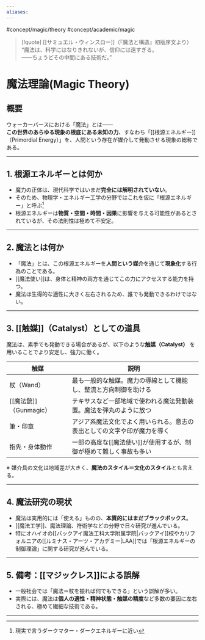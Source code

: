 ```yaml
---
aliases:
---
```

 #concept/magic/theory #concept/academic/magic 

>[!quote] [[サミュエル・ウィンスロー]]（『魔法と構造』初版序文より）
>“魔法は、科学にはなりきれないが、信仰には遠すぎる。  
——ちょうどその中間にある技術だ。”  

# 魔法理論(Magic Theory)

## 概要

ウォーカーバースにおける「魔法」とは――  
**この世界のあらゆる現象の根底にある未知の力**、すなわち「[[根源エネルギー]]（Primordial Energy）」を、人間という存在が媒介して発動させる現象の総称である。

---

## 1. 根源エネルギーとは何か

- 魔力の正体は、現代科学ではいまだ**完全には解明されていない**。
- そのため、物理学・エネルギー工学の分野ではこれを仮に「根源エネルギー」と呼ぶ[^1]
- 根源エネルギーは**物質・空間・時間・因果**に影響を与える可能性があるとされているが、その法則性は極めて不安定。

---

## 2. 魔法とは何か

- 「魔法」とは、この根源エネルギーを**人間という媒介**を通じて**現象化**する行為のことである。
- [[魔法使い]]は、身体と精神の両方を通じてこの力にアクセスする能力を持つ。
- 魔法は生得的な適性に大きく左右されるため、誰でも発動できるわけではない。

---

## 3. [[触媒]]（Catalyst）としての道具

魔法は、素手でも発動できる場合があるが、以下のような**触媒（Catalyst）** を用いることでより安定し、強力に働く。

| 触媒                | 説明                                   |
| ----------------- | ------------------------------------ |
| 杖（Wand）           | 最も一般的な触媒。魔力の導線として機能し、整流と方向制御を助ける     |
| [[魔法銃]]（Gunmagic） | テキサスなど一部地域で使われる魔法発動装置。魔法を弾丸のように放つ    |
| 筆・印章              | アジア系魔法文化でよく用いられる。意志の表出としての文字や印が魔力を導く |
| 指先・身体動作           | 一部の高度な[[魔法使い]]が使用するが、制御が極めて難しく事故も多い  |

※ 媒介具の文化は地域差が大きく、**魔法のスタイル＝文化のスタイル**とも言える。

---

## 4. 魔法研究の現状

- 魔法は実用的には「使える」ものの、**本質的にはまだブラックボックス**。
- [[魔法工学]]、魔法理論、符術学などの分野で日々研究が進んでいる。
- 特にオハイオの[[バックアイ魔法工科大学附属学院|バックアイ]]校やカリフォルニアの[[ルミナス・アーツ・アカデミー|LAA]]では「根源エネルギーの制御理論」に関する研究が進んでいる。

---

## 5. 備考：[[マジックレス]]による誤解

- 一般社会では「魔法＝杖を振れば何でもできる」という誤解が多い。
- 実際には、魔法は**個人の適性・精神状態・触媒の精度**など多数の要因に左右される、極めて繊細な技術である。

---

[^1]: 現実で言うダークマター・ダークエネルギーに近い
